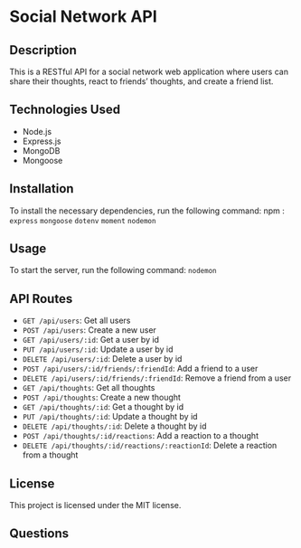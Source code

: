 # Social Network API

## Description
This is a RESTful API for a social network web application where users can share their thoughts, react to friends’ thoughts, and create a friend list.

## Technologies Used
- Node.js
- Express.js
- MongoDB
- Mongoose

## Installation
To install the necessary dependencies, run the following command:
npm :
`express`
`mongoose`
`dotenv`
`moment`
`nodemon`

## Usage
To start the server, run the following command:
`nodemon`

## API Routes
- `GET /api/users`: Get all users
- `POST /api/users`: Create a new user
- `GET /api/users/:id`: Get a user by id
- `PUT /api/users/:id`: Update a user by id
- `DELETE /api/users/:id`: Delete a user by id
- `POST /api/users/:id/friends/:friendId`: Add a friend to a user
- `DELETE /api/users/:id/friends/:friendId`: Remove a friend from a user
- `GET /api/thoughts`: Get all thoughts
- `POST /api/thoughts`: Create a new thought
- `GET /api/thoughts/:id`: Get a thought by id
- `PUT /api/thoughts/:id`: Update a thought by id
- `DELETE /api/thoughts/:id`: Delete a thought by id
- `POST /api/thoughts/:id/reactions`: Add a reaction to a thought
- `DELETE /api/thoughts/:id/reactions/:reactionId`: Delete a reaction from a thought

## License
This project is licensed under the MIT license.

## Questions
